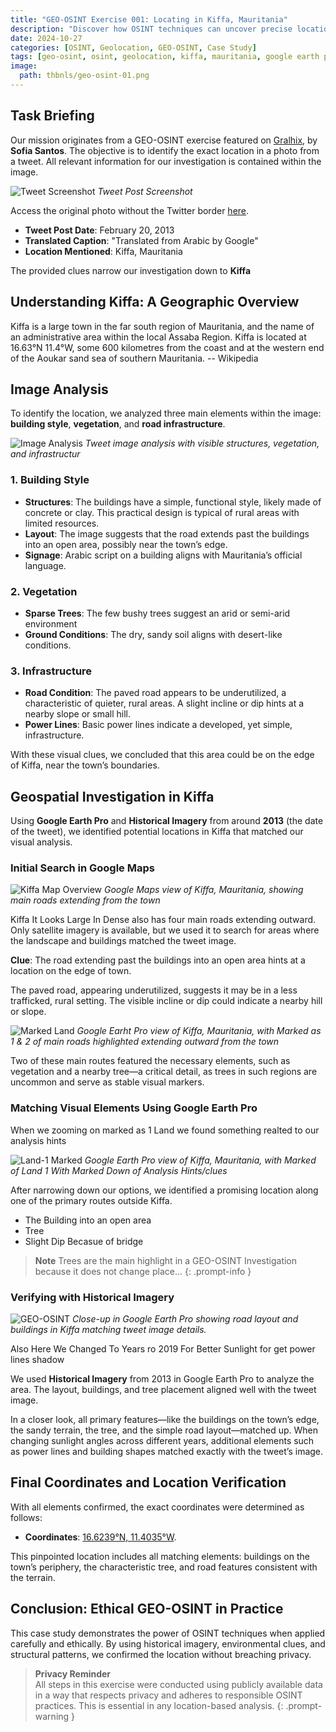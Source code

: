 ```yaml
---
title: "GEO-OSINT Exercise 001: Locating in Kiffa, Mauritania"
description: "Discover how OSINT techniques can uncover precise locations from minimal clues. This case study explores geospatial tools and visual analysis to accurately trace coordinates based on an image from a tweet."
date: 2024-10-27
categories: [OSINT, Geolocation, GEO-OSINT, Case Study]
tags: [geo-osint, osint, geolocation, kiffa, mauritania, google earth pro, visual analysis, ethical osint]
image:  
  path: thbnls/geo-osint-01.png
---
```



## Task Briefing

Our mission originates from a GEO-OSINT exercise featured on [Gralhix](https://gralhix.com/list-of-osint-exercises/osint-exercise-001/), by **Sofia Santos**. The objective is to identify the exact location in a photo from a tweet. All relevant information for our investigation is contained within the image.

![Tweet Screenshot](bimgs/geo-osint-exercise-01/tweet-image.png)
*Tweet Post Screenshot*

Access the original photo without the Twitter border [here](https://gralhix.com/wp-content/uploads/2023/08/osint-exercise-001-big-picture.jpeg).

- **Tweet Post Date**: February 20, 2013
- **Translated Caption**: "Translated from Arabic by Google"
- **Location Mentioned**: Kiffa, Mauritania

The provided clues narrow our investigation down to **Kiffa**

## Understanding Kiffa: A Geographic Overview

Kiffa is a large town in the far south region of Mauritania, and the name of an administrative area within the local Assaba Region. Kiffa is located at 16.63°N 11.4°W, some 600 kilometres from the coast and at the western end of the Aoukar sand sea of southern Mauritania. 
                                                                                -- Wikipedia
## Image Analysis

To identify the location, we analyzed three main elements within the image: **building style**, **vegetation**, and **road infrastructure**.

![Image Analysis](bimgs/geo-osint-exercise-01/image-analysis.png)
*Tweet image analysis with visible structures, vegetation, and infrastructur*

### 1. Building Style

- **Structures**: The buildings have a simple, functional style, likely made of concrete or clay. This practical design is typical of rural areas with limited resources.
- **Layout**: The image suggests that the road extends past the buildings into an open area, possibly near the town’s edge.
- **Signage**: Arabic script on a building aligns with Mauritania’s official language.

### 2. Vegetation

- **Sparse Trees**: The few bushy trees suggest an arid or semi-arid environment
- **Ground Conditions**: The dry, sandy soil aligns with desert-like conditions.

### 3. Infrastructure

- **Road Condition**: The paved road appears to be underutilized, a characteristic of quieter, rural areas. A slight incline or dip hints at a nearby slope or small hill.
- **Power Lines**: Basic power lines indicate a developed, yet simple, infrastructure.

With these visual clues, we concluded that this area could be on the edge of Kiffa, near the town’s boundaries.

## Geospatial Investigation in Kiffa

Using **Google Earth Pro** and **Historical Imagery** from around **2013** (the date of the tweet), we identified potential locations in Kiffa that matched our visual analysis.

###  Initial Search in Google Maps

![Kiffa Map Overview](bimgs/geo-osint-exercise-01/google-map-kiffa.png)
*Google Maps view of Kiffa, Mauritania, showing main roads extending from the town*

Kiffa  It Looks Large In Dense also has four main roads extending outward. Only satellite imagery is available, but we used it to search for areas where the landscape and buildings matched the tweet image.

**Clue**: The road extending past the buildings into an open area hints at a location on the edge of town.

The paved road, appearing underutilized, suggests it may be in a less trafficked, rural setting. The visible incline or dip could indicate a nearby hill or slope.

![Marked Land](bimgs/geo-osint-exercise-01/marked-land.png)
*Google Earht Pro view of Kiffa, Mauritania, with Marked as 1 & 2 of main roads highlighted extending outward from the town*

Two of these main routes featured the necessary elements, such as vegetation and a nearby tree—a critical detail, as trees in such regions are uncommon and serve as stable visual markers.

### Matching Visual Elements Using Google Earth Pro

When we zooming on marked as 1 Land  we found something realted to our analysis hints

![Land-1 Marked](bimgs/geo-osint-exercise-01/land-1-hints.png)
*Google Earth Pro view of Kiffa, Mauritania, with Marked of Land 1 With Marked Down of Analysis Hints/clues*

After narrowing down our options, we identified a promising location along one of the primary routes outside Kiffa.

* The Building into an open area
* Tree
* Slight Dip Becasue of bridge

> **Note**
> Trees are the main highlight in a GEO-OSINT Investigation because it does not change place...
{: .prompt-info }

### Verifying with Historical Imagery

![GEO-OSINT](bimgs/geo-osint-exercise-01/final-image.png)
*Close-up in Google Earth Pro showing road layout and buildings in Kiffa matching tweet image details.*

Also Here We Changed To Years ro 2019 For Better Sunlight for get power lines shadow

We used **Historical Imagery** from 2013 in Google Earth Pro to analyze the area. The layout, buildings, and tree placement aligned well with the tweet image. 

In a closer look, all primary features—like the buildings on the town’s edge, the sandy terrain, the tree, and the simple road layout—matched up. When changing sunlight angles across different years, additional elements such as power lines and building shapes matched exactly with the tweet’s image.

## Final Coordinates and Location Verification

With all elements confirmed, the exact coordinates were determined as follows:

- **Coordinates**: [16.6239°N, 11.4035°W](https://earth.google.com/web/search/16.623894863947807,+-11.403535487008023/@16.60912585,-11.39783417,121.47785726a,183.05809358d,35y,171.79648006h,0t,0r/data=Cj4iJgokCUY5fAz2vjBAERSO2DerdjBAGYihTLybmyXAIV-oLFQT3ibAKhAIARIKMjAxOS0wMi0yMBgBQgIIAUICCABKDQj___________8BEAA).

This pinpointed location includes all matching elements: buildings on the town’s periphery, the characteristic tree, and road features consistent with the terrain.


## Conclusion: Ethical GEO-OSINT in Practice

This case study demonstrates the power of OSINT techniques when applied carefully and ethically. By using historical imagery, environmental clues, and structural patterns, we confirmed the location without breaching privacy.

> **Privacy Reminder**  
> All steps in this exercise were conducted using publicly available data in a way that respects privacy and adheres to responsible OSINT practices. This is essential in any location-based analysis.
{: .prompt-warning }


